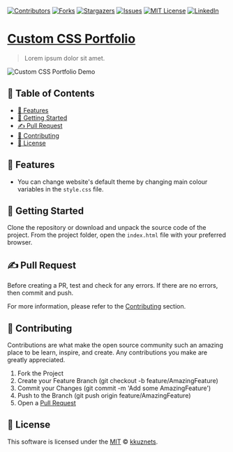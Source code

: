[contributors-shield]: https://img.shields.io/github/contributors/kkuznets/custom-css-portfolio.svg?style=for-the-badge&color=blueviolet
[contributors-url]: https://github.com/kkuznets/custom-css-portfolio/graphs/contributors
[forks-shield]: https://img.shields.io/github/forks/kkuznets/custom-css-portfolio.svg?style=for-the-badge&color=brightgreen
[forks-url]: https://github.com/kkuznets/custom-css-portfolio/network/members
[stars-shield]: https://img.shields.io/github/stars/kkuznets/custom-css-portfolio.svg?style=for-the-badge&color=orange
[stars-url]: https://github.com/kkuznets/custom-css-portfolio/stargazers
[issues-shield]: https://img.shields.io/github/issues/kkuznets/custom-css-portfolio.svg?style=for-the-badge&color=blue
[issues-url]: https://github.com/kkuznets/custom-css-portfolio/issues
[license-shield]: https://img.shields.io/github/license/kkuznets/custom-css-portfolio.svg?style=for-the-badge&color=ff69b4
[license-url]: https://github.com/kkuznets/custom-css-portfolio/blob/master/LICENSE
[linkedin-shield]: https://img.shields.io/badge/-LinkedIn-black.svg?style=for-the-badge&logo=linkedin&colorB=555
[linkedin-url]: https://linkedin.com/in/kkuznets

[![Contributors][contributors-shield]][contributors-url] [![Forks][forks-shield]][forks-url] [![Stargazers][stars-shield]][stars-url] [![Issues][issues-shield]][issues-url] [![MIT License][license-shield]][license-url] [![LinkedIn][linkedin-shield]][linkedin-url]

# [Custom CSS Portfolio](https://kkuznets.github.io/custom-css-portfolio/) <!-- omit in toc -->

> Lorem ipsum dolor sit amet.

<img src="https://raw.githubusercontent.com/kkuznets/custom-css-portfolio/master/assets/img/demo.png" alt="Custom CSS Portfolio Demo"/>

## 🚩 Table of Contents <!-- omit in toc -->

- [🚀 Features](#-features)
- [🔧 Getting Started](#-getting-started)
- [✍️ Pull Request](#️-pull-request)
- [💬 Contributing](#-contributing)
- [📜 License](#-license)

## 🚀 Features

* You can change website's default theme by changing main colour variables in the `style.css` file.

## 🔧 Getting Started

Clone the repository or download and unpack the source code of the project. From the project folder, open the `index.html` file with your preferred browser.

## ✍️ Pull Request

Before creating a PR, test and check for any errors. If there are no errors, then commit and push.

For more information, please refer to the [Contributing](#-contributing) section.

## 💬 Contributing

Contributions are what make the open source community such an amazing place to be learn, inspire, and create. Any contributions you make are greatly appreciated.

1. Fork the Project
2. Create your Feature Branch (git checkout -b feature/AmazingFeature)
3. Commit your Changes (git commit -m 'Add some AmazingFeature')
4. Push to the Branch (git push origin feature/AmazingFeature)
5. Open a [Pull Request](#️-pull-request)

## 📜 License

This software is licensed under the [MIT](https://github.com/kkuznets/custom-css-portfolio/blob/master/LICENSE) © [kkuznets](https://github.com/kkuznets).

